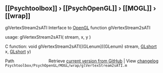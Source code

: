 ## [[Psychtoolbox]] &#8250; [[PsychOpenGL]] &#8250; [[MOGL]] &#8250; [[wrap]]

glVertexStream2sATI  Interface to [OpenGL](OpenGL) function glVertexStream2sATI  
  
usage:  glVertexStream2sATI( stream, x, y )  
  
C function:  void glVertexStream2sATI[(GLenum]((GLenum) stream, [GLshort](GLshort) x, [GLshort](GLshort) y)  




<div class="code_header" style="text-align:right;">
  <span style="float:left;">Path&nbsp;&nbsp;</span> <span class="counter">Retrieve <a href=
  "https://raw.github.com/Psychtoolbox-3/Psychtoolbox-3/beta/Psychtoolbox/PsychOpenGL/MOGL/wrap/glVertexStream2sATI.m">current version from GitHub</a> | View <a href=
  "https://github.com/Psychtoolbox-3/Psychtoolbox-3/commits/beta/Psychtoolbox/PsychOpenGL/MOGL/wrap/glVertexStream2sATI.m">changelog</a></span>
</div>
<div class="code">
  <code>Psychtoolbox/PsychOpenGL/MOGL/wrap/glVertexStream2sATI.m</code>
</div>

